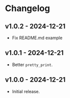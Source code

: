 # Changelog

## v1.0.2 - 2024-12-21

- Fix README.md example

## v1.0.1 - 2024-12-21

- Better `pretty_print`.

## v1.0.0 - 2024-12-21

- Initial release.

